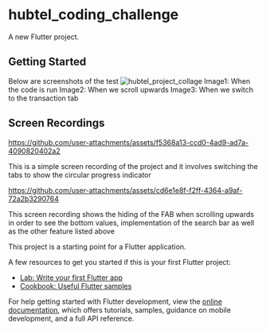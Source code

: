 # hubtel_coding_challenge

A new Flutter project.

## Getting Started
Below are screenshots of the test
![hubtel_project_collage](https://github.com/user-attachments/assets/25f1893b-797a-46ed-b0a1-6f89f1ab3917)
Image1: When the code is run
Image2: When we scroll upwards
Image3: When we switch to the transaction tab

## Screen Recordings
https://github.com/user-attachments/assets/f5368a13-ccd0-4ad9-ad7a-4090820402a2


This is a simple screen recording of the project and it involves switching the tabs to show the circular progress indicator


https://github.com/user-attachments/assets/cd6e1e8f-f2ff-4364-a9af-72a2b3290764


This screen recording shows the hiding of the FAB when scrolling upwards in order to see the bottom values,
implementation of the search bar as well as the other feature listed above




This project is a starting point for a Flutter application.

A few resources to get you started if this is your first Flutter project:

- [Lab: Write your first Flutter app](https://docs.flutter.dev/get-started/codelab)
- [Cookbook: Useful Flutter samples](https://docs.flutter.dev/cookbook)

For help getting started with Flutter development, view the
[online documentation](https://docs.flutter.dev/), which offers tutorials,
samples, guidance on mobile development, and a full API reference.
